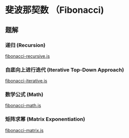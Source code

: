 # 斐波那契数 （Fibonacci)



## 题解

### 递归 (Recursion)

[fibonacci-recursive.js](./fibonacci-recursive.js)

### 自底向上进行迭代 (Iterative Top-Down Approach)

[fibonacci-iterative.js](./fibonacci-iterative.js)

### 数学公式 (Math)

[fibonacci-math.js](./fibonacci-math.js)

### 矩阵求幂 (Matrix Exponentiation)

[fibonacci-matrix.js](./fibonacci-matrix.js)
